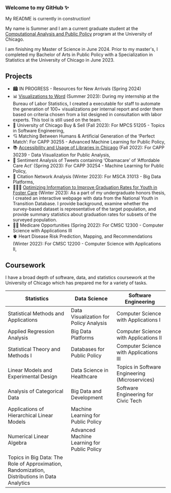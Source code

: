 ### Welcome to my GitHub ✨ 

My README is currently in construction!

My name is Summer and I am a current graduate student at the [Computational Analysis and Public Policy](https://capp.uchicago.edu/) program at the University of Chicago.

I am finishing my Master of Science in June 2024. Prior to my master's, I completed my Bachelor of Arts in Public Policy with a Specialization in Statistics at the University of Chicago in June 2023.

## Projects

- 🏙️ IN PROGRESS - Resources for New Arrivals (Spring 2024)
- 📊 [Visualizations to Word](https://github.com/sumslong/viz-to-word) (Summer 2023): During my internship at the Bureau of Labor Statistics, I created a executable for staff to automate the generation of 100+ visualizations per internal report and order them based on criteria chosen from a list designed in consultation with labor experts. This tool is still used on the team. 
- 🛒 University of Chicago Buy & Sell (Fall 2023): For MPCS 51205 - Topics in Software Engineering, 
- 💘 Matching Between Humans & Artificial Generation of the ‘Perfect Match’: For CAPP 30255 - Advanced Machine Learning for Public Policy, 
- 📚 [Accessibility and Usage of Libraries in Chicago](https://sumslong.github.io/library-usage/project/project.html) (Fall 2022): For CAPP 30239 - Data Visualization for Public Analysis, 
- 🤔 Sentiment Analysis of Tweets containing ‘Obamacare’ of ‘Affordable Care Act’ (Spring 2023): For CAPP 30254 - Machine Learning for Public Policy, 
- 📝 Citation Network Analysis (Winter 2023): For MSCA 31013 - Big Data Platforms,  
- 👨‍👩‍👦 [Optimizing Information to Improve Graduation Rates for Youth in Foster Care](https://sumslong.github.io/hsgrad/project.html) (Winter 2023): As a part of my undergraduate honors thesis, I created an interactive webpage with data from the National Youth in Transition Database. I provide background, examine whether the survey-based dataset is representative of the target population, and provide summary statistics about graduation rates for subsets of the surveyed population. 
- 👩‍⚕️ Medicare Opportunities (Spring 2022): For CMSC 12300 - Computer Science with Applications III
- 🫀 Heart Disease Risk Prediction, Mapping, and Recommendations (Winter 2022): For CMSC 12200 - Computer Science with Applications II, 

## Coursework

I have a broad depth of software, data, and statistics coursework at the University of Chicago which has prepared me for a variety of tasks. 

| Statistics  | Data Science | Software Engineering |
| ------------- | ------------- | ------------- | 
| Statistical Methods and Applications  | Data Visualization for Policy Analysis  | Computer Science with Applications I |
| Applied Regression Analysis  | Big Data Platforms  | Computer Science with Applications II |
| Statistical Theory and Methods I | Databases for Public Policy | Computer Science with Applications III |
| Linear Models and Experimental Design | Data Science in Healthcare | Topics in Software Engineering (Microservices) |
| Analysis of Categorical Data | Big Data and Development | Software Engineering for Civic Tech |
| Applications of Hierarchical Linear Models | Machine Learning for Public Policy | |
| Numerical Linear Algebra | Advanced Machine Learning for Public Policy | |
Topics in Big Data: The Role of Approximation, Randomization, Distributions in Data Analytics| | |

